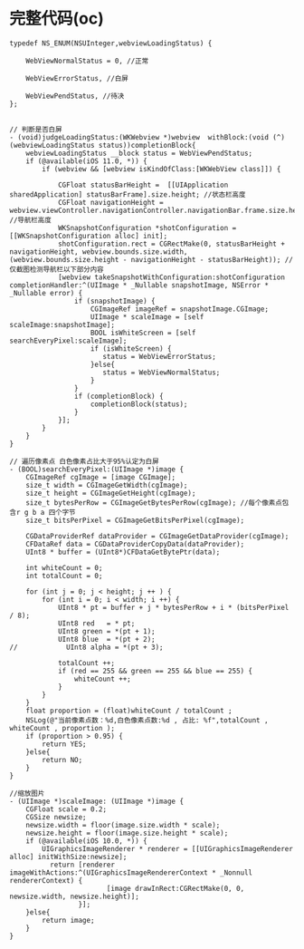 # 完整代码(oc)

<pre><code>typedef NS_ENUM(NSUInteger,webviewLoadingStatus) {
    
    WebViewNormalStatus = 0, //正常
<strong>    
</strong>    WebViewErrorStatus, //白屏
    
    WebViewPendStatus, //待决
};


// 判断是否白屏
- (void)judgeLoadingStatus:(WKWebview *)webview  withBlock:(void (^)(webviewLoadingStatus status))completionBlock{
    webviewLoadingStatus __block status = WebViewPendStatus;
    if (@available(iOS 11.0, *)) {
        if (webview &#x26;&#x26; [webview isKindOfClass:[WKWebView class]]) {
            
            CGFloat statusBarHeight =  [[UIApplication sharedApplication] statusBarFrame].size.height; //状态栏高度
            CGFloat navigationHeight = webview.viewController.navigationController.navigationBar.frame.size.height; //导航栏高度
            WKSnapshotConfiguration *shotConfiguration = [[WKSnapshotConfiguration alloc] init];
            shotConfiguration.rect = CGRectMake(0, statusBarHeight + navigationHeight, webview.bounds.size.width, (webview.bounds.size.height - navigationHeight - statusBarHeight)); //仅截图检测导航栏以下部分内容
            [webview takeSnapshotWithConfiguration:shotConfiguration completionHandler:^(UIImage * _Nullable snapshotImage, NSError * _Nullable error) {
                if (snapshotImage) {
                    CGImageRef imageRef = snapshotImage.CGImage;
                    UIImage * scaleImage = [self scaleImage:snapshotImage];
                    BOOL isWhiteScreen = [self searchEveryPixel:scaleImage];
                    if (isWhiteScreen) {
                       status = WebViewErrorStatus;
                    }else{
                       status = WebViewNormalStatus;
                    }
                }
                if (completionBlock) {
                    completionBlock(status);
                }
            }];
        }
    }
}

// 遍历像素点 白色像素占比大于95%认定为白屏
- (BOOL)searchEveryPixel:(UIImage *)image {
    CGImageRef cgImage = [image CGImage];
    size_t width = CGImageGetWidth(cgImage);
    size_t height = CGImageGetHeight(cgImage);
    size_t bytesPerRow = CGImageGetBytesPerRow(cgImage); //每个像素点包含r g b a 四个字节
    size_t bitsPerPixel = CGImageGetBitsPerPixel(cgImage);
    
    CGDataProviderRef dataProvider = CGImageGetDataProvider(cgImage);
    CFDataRef data = CGDataProviderCopyData(dataProvider);
    UInt8 * buffer = (UInt8*)CFDataGetBytePtr(data);
    
    int whiteCount = 0;
    int totalCount = 0;
    
    for (int j = 0; j &#x3C; height; j ++ ) {
        for (int i = 0; i &#x3C; width; i ++) {
            UInt8 * pt = buffer + j * bytesPerRow + i * (bitsPerPixel / 8);
            UInt8 red   = * pt;
            UInt8 green = *(pt + 1);
            UInt8 blue  = *(pt + 2);
//            UInt8 alpha = *(pt + 3);
        
            totalCount ++;
            if (red == 255 &#x26;&#x26; green == 255 &#x26;&#x26; blue == 255) {
                whiteCount ++;
            }
        }
    }
    float proportion = (float)whiteCount / totalCount ;
    NSLog(@"当前像素点数：%d,白色像素点数:%d , 占比: %f",totalCount , whiteCount , proportion );
    if (proportion > 0.95) {
        return YES;
    }else{
        return NO;
    }
}

//缩放图片
- (UIImage *)scaleImage: (UIImage *)image {
    CGFloat scale = 0.2;
    CGSize newsize;
    newsize.width = floor(image.size.width * scale);
    newsize.height = floor(image.size.height * scale);
    if (@available(iOS 10.0, *)) {
        UIGraphicsImageRenderer * renderer = [[UIGraphicsImageRenderer alloc] initWithSize:newsize];
          return [renderer imageWithActions:^(UIGraphicsImageRendererContext * _Nonnull rendererContext) {
                        [image drawInRect:CGRectMake(0, 0, newsize.width, newsize.height)];
                 }];
    }else{
        return image;
    }
}

</code></pre>
